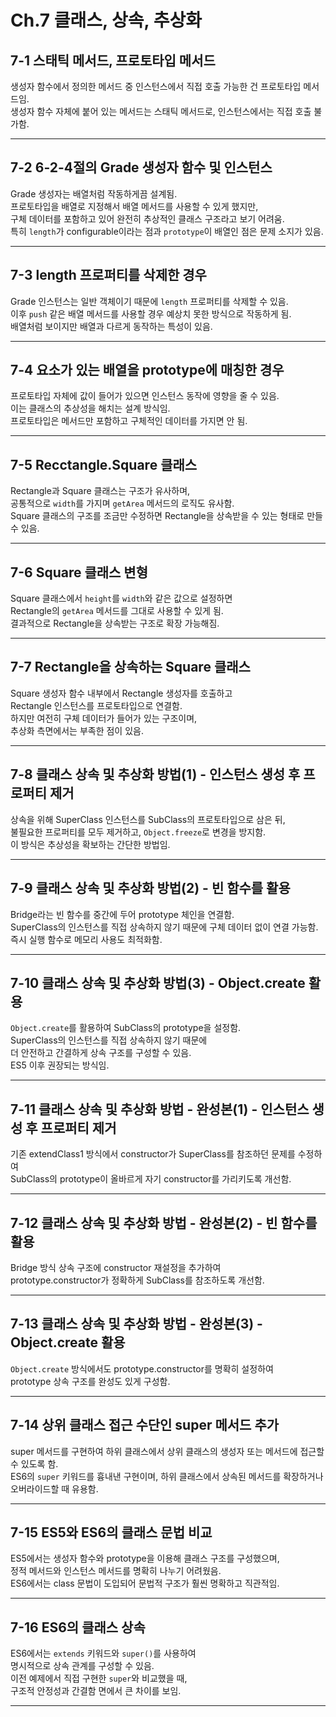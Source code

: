 # Ch.7 클래스, 상속, 추상화

## 7-1 스태틱 메서드, 프로토타입 메서드  
생성자 함수에서 정의한 메서드 중 인스턴스에서 직접 호출 가능한 건 프로토타입 메서드임.  
생성자 함수 자체에 붙어 있는 메서드는 스태틱 메서드로, 인스턴스에서는 직접 호출 불가함.

---

## 7-2 6-2-4절의 Grade 생성자 함수 및 인스턴스  
Grade 생성자는 배열처럼 작동하게끔 설계됨.  
프로토타입을 배열로 지정해서 배열 메서드를 사용할 수 있게 했지만,  
구체 데이터를 포함하고 있어 완전히 추상적인 클래스 구조라고 보기 어려움.  
특히 `length`가 configurable이라는 점과 `prototype`이 배열인 점은 문제 소지가 있음.

---

## 7-3 length 프로퍼티를 삭제한 경우  
Grade 인스턴스는 일반 객체이기 때문에 `length` 프로퍼티를 삭제할 수 있음.  
이후 `push` 같은 배열 메서드를 사용할 경우 예상치 못한 방식으로 작동하게 됨.  
배열처럼 보이지만 배열과 다르게 동작하는 특성이 있음.

---

## 7-4 요소가 있는 배열을 prototype에 매칭한 경우  
프로토타입 자체에 값이 들어가 있으면 인스턴스 동작에 영향을 줄 수 있음.  
이는 클래스의 추상성을 해치는 설계 방식임.  
프로토타입은 메서드만 포함하고 구체적인 데이터를 가지면 안 됨.

---

## 7-5 Recctangle.Square 클래스  
Rectangle과 Square 클래스는 구조가 유사하며,  
공통적으로 `width`를 가지며 `getArea` 메서드의 로직도 유사함.  
Square 클래스의 구조를 조금만 수정하면 Rectangle을 상속받을 수 있는 형태로 만들 수 있음.

---

## 7-6 Square 클래스 변형  
Square 클래스에서 `height`를 `width`와 같은 값으로 설정하면  
Rectangle의 `getArea` 메서드를 그대로 사용할 수 있게 됨.  
결과적으로 Rectangle을 상속받는 구조로 확장 가능해짐.

---

## 7-7 Rectangle을 상속하는 Square 클래스  
Square 생성자 함수 내부에서 Rectangle 생성자를 호출하고  
Rectangle 인스턴스를 프로토타입으로 연결함.  
하지만 여전히 구체 데이터가 들어가 있는 구조이며,  
추상화 측면에서는 부족한 점이 있음.

---

## 7-8 클래스 상속 및 추상화 방법(1) - 인스턴스 생성 후 프로퍼티 제거  
상속을 위해 SuperClass 인스턴스를 SubClass의 프로토타입으로 삼은 뒤,  
불필요한 프로퍼티를 모두 제거하고, `Object.freeze`로 변경을 방지함.  
이 방식은 추상성을 확보하는 간단한 방법임.

---

## 7-9 클래스 상속 및 추상화 방법(2) - 빈 함수를 활용  
Bridge라는 빈 함수를 중간에 두어 prototype 체인을 연결함.  
SuperClass의 인스턴스를 직접 상속하지 않기 때문에 구체 데이터 없이 연결 가능함.  
즉시 실행 함수로 메모리 사용도 최적화함.

---

## 7-10 클래스 상속 및 추상화 방법(3) - Object.create 활용  
`Object.create`를 활용하여 SubClass의 prototype을 설정함.  
SuperClass의 인스턴스를 직접 상속하지 않기 때문에  
더 안전하고 간결하게 상속 구조를 구성할 수 있음.  
ES5 이후 권장되는 방식임.

---

## 7-11 클래스 상속 및 추상화 방법 - 완성본(1) - 인스턴스 생성 후 프로퍼티 제거  
기존 extendClass1 방식에서 constructor가 SuperClass를 참조하던 문제를 수정하여  
SubClass의 prototype이 올바르게 자기 constructor를 가리키도록 개선함.

---

## 7-12 클래스 상속 및 추상화 방법 - 완성본(2) - 빈 함수를 활용  
Bridge 방식 상속 구조에 constructor 재설정을 추가하여  
prototype.constructor가 정확하게 SubClass를 참조하도록 개선함.

---

## 7-13 클래스 상속 및 추상화 방법 - 완성본(3) - Object.create 활용  
`Object.create` 방식에서도 prototype.constructor를 명확히 설정하여  
prototype 상속 구조를 완성도 있게 구성함.

---

## 7-14 상위 클래스 접근 수단인 super 메서드 추가  
super 메서드를 구현하여 하위 클래스에서 상위 클래스의 생성자 또는 메서드에 접근할 수 있도록 함.  
ES6의 `super` 키워드를 흉내낸 구현이며, 하위 클래스에서 상속된 메서드를 확장하거나 오버라이드할 때 유용함.

---

## 7-15 ES5와 ES6의 클래스 문법 비교  
ES5에서는 생성자 함수와 prototype을 이용해 클래스 구조를 구성했으며,  
정적 메서드와 인스턴스 메서드를 명확히 나누기 어려웠음.  
ES6에서는 class 문법이 도입되어 문법적 구조가 훨씬 명확하고 직관적임.

---

## 7-16 ES6의 클래스 상속  
ES6에서는 `extends` 키워드와 `super()`를 사용하여  
명시적으로 상속 관계를 구성할 수 있음.  
이전 예제에서 직접 구현한 `super`와 비교했을 때,  
구조적 안정성과 간결함 면에서 큰 차이를 보임.

---
